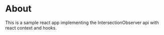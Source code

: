 # About
This is a sample react app implementing the IntersectionObserver api with react context and hooks.
